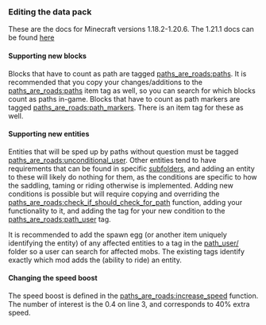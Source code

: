 ### Editing the data pack
These are the docs for Minecraft versions 1.18.2-1.20.6. The 1.21.1 docs can be found [here](https://github.com/VoidLeech/Paths-Are-Roads/blob/1.21.1/dev/docs/editing.md)

#### Supporting new blocks
Blocks that have to count as path are tagged [paths_are_roads:paths](../data/paths_are_roads/tags/blocks/paths.json). It is recommended that you copy your changes/additions to the [paths_are_roads:paths](../data/paths_are_roads/tags/items/paths.json) item tag as well, so you can search for which blocks count as paths in-game. Blocks that have to count as path markers are tagged [paths_are_roads:path_markers](../data/paths_are_roads/tags/blocks/path_markers.json). There is an item tag for these as well.

#### Supporting new entities
Entities that will be sped up by paths without question must be tagged [paths_are_roads:unconditional_user](../data/paths_are_roads/tags/entity_types/unconditional_user.json). Other entities tend to have requirements that can be found in specific [subfolders](../data/paths_are_roads/tags/entity_types/), and adding an entity to these will likely do nothing for them, as the conditions are specific to how the saddling, taming or riding otherwise is implemented. Adding new conditions is possible but will require copying and overriding the [paths_are_roads:check_if_should_check_for_path](../data/paths_are_roads/functions/check_if_should_check_for_path.mcfunction) function, adding your functionality to it, and adding the tag for your new condition to the [paths_are_roads:path_user](../data/paths_are_roads/tags/entity_types/path_user.json) tag.  

It is recommended to add the spawn egg (or another item uniquely identifying the entity) of any affected entities to a tag in the [path_user/](../data/paths_are_roads/tags/items/path_user/) folder so a user can search for affected mobs. The existing tags identify exactly which mod adds the (ability to ride) an entity.

#### Changing the speed boost
The speed boost is defined in the [paths_are_roads:increase_speed](../data/paths_are_roads/functions/increase_speed.mcfunction) function. The number of interest is the 0.4 on line 3, and corresponds to 40% extra speed.